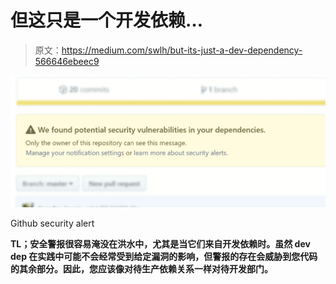 # 但这只是一个开发依赖…

> 原文：<https://medium.com/swlh/but-its-just-a-dev-dependency-566646ebeec9>

![](img/389076b794d5104cd1bc089881d8e164.png)

Github security alert

**TL；安全警报很容易淹没在洪水中，尤其是当它们来自开发依赖时。虽然 dev dep 在实践中可能不会经常受到给定漏洞的影响，但警报的存在会威胁到您代码的其余部分。因此，您应该像对待生产依赖关系一样对待开发部门。**